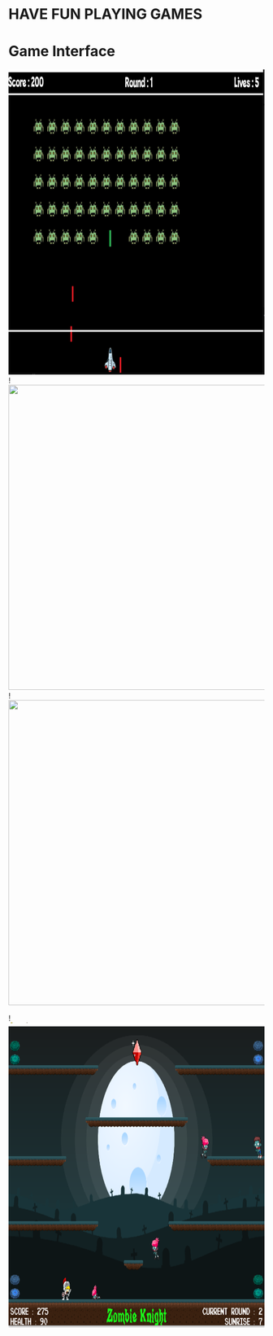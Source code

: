 # HAVE FUN PLAYING GAMES

# Game Interface
<img src="Space Invader/spaceinvader.png" alt="Space Invader" height="600" width="600"/>
!<img src=".png"  height="600" width="600"/>
!<img src=".png"  height="600" width="600"/>

!<img src="/zombie_knight_game/zombieknight.png" alt="Game Interface" height="600" width="600"/>
